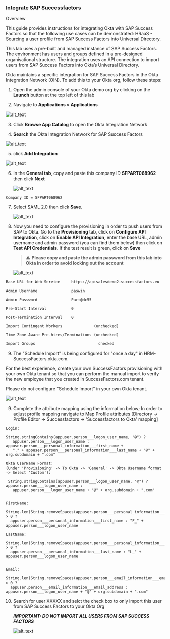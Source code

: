 ### Integrate SAP Successfactors

Overview

This guide provides instructions for integrating Okta with SAP Success Factors so that the following use cases can be demonstrated:
HRaaS - Sourcing a user profile from SAP Success Factors into Universal Directory.

This lab uses a pre-built and managed instance of SAP Success Factors. The environment has users and groups defined in a pre-designed organisational structure. The integration uses an API connection to import users from SAP Success Factors into Okta’s Universal Directory.

Okta maintains a specific integration for SAP Success Factors in the Okta Integration Network (OIN). To add this to your Okta org, follow these steps:

1.  Open the admin console of your Okta demo org by clicking on the **Launch** button at the top left of this lab

2.  Navigate to **Applications \> Applications**

![alt_text](https://raw.githubusercontent.com/NicolasMiramon/LabGuide/main/images/009/image01.png "image_tooltip")

3.  Click **Browse App Catalog** to open the Okta Integration Network

4. **Search** the Okta Integration Network for SAP Success Factors
   
![alt_text](https://raw.githubusercontent.com/NicolasMiramon/LabGuide/main/images/010/image00.png "image_tooltip")

5. click **Add Integration**

![alt_text](https://raw.githubusercontent.com/NicolasMiramon/LabGuide/main/images/010/image05.png "image_tooltip")

6. In the **General tab**, copy and paste this company ID **SFPART068962** then click **Next** 

   ![alt_text](https://raw.githubusercontent.com/NicolasMiramon/LabGuide/main/images/010/image06.png "image_tooltip")

```
Company ID = SFPART068962

```

7. Select SAML 2.0 then click **Save**.

   ![alt_text](https://raw.githubusercontent.com/NicolasMiramon/LabGuide/main/images/010/image06.png "image_tooltip")

8. Now you need to configure the provisioning in order to push users from SAP to Okta. 
   Go to the **Provisioning** tab, click on **Configure API Integration**, click on **Enable API Integration**, enter the base URL, admin username and admin password (you can find them below) then click on **Test API Credentials**. If the test result is green, click on **Save**

   > :warning: **Please copy and paste the admin password from this lab into Okta in order to avoid locking out the account**


   ![alt_text](https://raw.githubusercontent.com/NicolasMiramon/LabGuide/main/images/010/image08.png "image_tooltip")


```
Base URL for Web Service     https://apisalesdemo2.successfactors.eu

Admin Username               paswin

Admin Password               Part@dc55

Pre-Start Interval           0

Post-Termination Interval    0

Import Contingent Workers              (unchecked)  

Time Zone Aware Pre-hires/Terminations (unchecked) 

Import Groups                            checked 

```


9. The "Schedule Import" is being configured for "once a day" in HRM-SuccessFactors.okta.com.

For the best experience, create your own SuccessFactors provisioning with your own Okta tenant so that you can perform the manual import to verify the new employee that you created in SuccessFactors.com tenant. 

Please do not configure "Schedule Import" in your own Okta tenant.

   ![alt_text](https://raw.githubusercontent.com/NicolasMiramon/LabGuide/main/images/010/image03.png "image_tooltip")

9. Complete the attribute mapping using the information below;
   In order to adjust profile mapping navigate to Map Profile attributes [Directory → Profile Editor → Successfactors → 'Successfactors to Okta' mapping]


```
Login:

String.stringContains(appuser.person___logon_user_name, "@") ?
   appuser.person___logon_user_name : appuser.person___personal_information___first_name +
   "." + appuser.person___personal_information___last_name + "@" + org.subdomain + ".com"

Okta UserName Format:
(Under 'Provisioning' -> To Okta -> 'General' -> Okta Username format -> Select 'Custom'):

 String.stringContains(appuser.person___logon_user_name, "@") ? appuser.person___logon_user_name :
   appuser.person___logon_user_name + "@" + org.subdomain + ".com"


FirstName:
 String.len(String.removeSpaces(appuser.person___personal_information___first_name)) > 0 ?
  appuser.person___personal_information___first_name : "F_" + appuser.person___logon_user_name

LastName:
 String.len(String.removeSpaces(appuser.person___personal_information___last_name)) > 0 ? 
  appuser.person___personal_information___last_name : "L_" + appuser.person___logon_user_name


Email:
 String.len(String.removeSpaces(appuser.person___email_information___email_address)) > 0 ?    
  appuser.person___email_information___email_address : appuser.person___logon_user_name + "@" + org.subdomain + ".com"

```

10. Search for user XXXXX and selct the check box to only import this user from SAP Success Factors to your Okta Org
    
    ***IMPORTANT: DO NOT IMPORT ALL USERS FROM SAP SUCCESS FACTORS***

       ![alt_text](https://raw.githubusercontent.com/NicolasMiramon/LabGuide/main/images/010/image07.png "image_tooltip")
